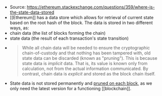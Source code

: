 - Source: https://ethereum.stackexchange.com/questions/359/where-is-the-state-data-stored
- [[Ethereum]] has a data store which allows for retrieval of current state based on the root hash of the block. The data is stored in two different ways, as:
- chain data (the list of blocks forming the chain)
- state data (the result of each transaction's state transition)
- > While all chain data will be needed to ensure the cryptographic chain-of-custody and that nothing has been tampered with, old state data can be discarded (known as "pruning"). This is because state data is _implicit_ data. That is, its value is known only from calculation, not from the actual information communicated. By contrast, chain data is _explicit_ and stored as the block chain itself.
- State data is not stored permanently and [pruned on each block,](https://blog.ethereum.org/2015/06/26/state-tree-pruning/) as we only need the latest version for a functioning [[blockchain]]. 
